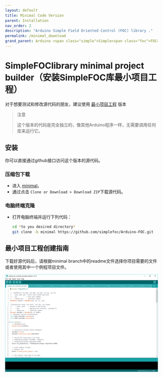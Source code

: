 ```yaml
---
layout: default
title: Minimal Code Version
parent: Installation
nav_order: 2
description: "Arduino Simple Field Oriented Control (FOC) library ."
permalink: /minimal_download
grand_parent: Arduino <span class="simple">Simple<span class="foc">FOC</span>library</span>
---
```


# <span class="simple">Simple<span class="foc">FOC</span>library</span> minimal project builder（安装SimpleFOC库最小项目工程）

对于想要测试和修改源代码的朋友，建议使用 [<i class="fa fa-code-fork"></i> 最小项目工程](https://github.com/simplefoc/Arduino-FOC/tree/minimal) 版本
<blockquote class="info"><p class="heading">注意</p>这个版本的代码是完全独立的，像其他Arduino程序一样，无需要调用任何库来运行它。</blockquote> 

## <i class="fa fa-github"></i>  安装
你可以直接通过github接口访问这个版本的源代码。
### <i class="fa fa-download"></i> 压缩包下载
- 进入 [<i class="fa fa-code-fork"></i> minimal](https://github.com/simplefoc/Arduino-FOC/tree/minimal)。
- 通过点击 `Clone or Download > Download ZIP`下载源代码。
### <i class="fa fa-terminal"></i> 电脑终端克隆
- 打开电脑终端并运行下列代码：
  ```sh
  cd *to you desired directory*
  git clone -b minimal https://github.com/simplefoc/Arduino-FOC.git
  ```

## <i class="fa fa-desktop"></i>  最小项目工程创建指南
下载好源代码后，请根据minimal branch中的readme文件选择你项目需要的文件或者使用其中一个例程项目文件。

<p><img src="extras/Images/minimal.gif" class="width80"></p>
